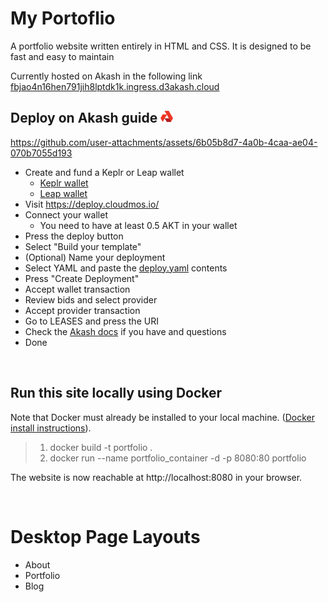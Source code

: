 # My Portoflio

A portfolio website written entirely in HTML and CSS. It is designed to be fast and easy to maintain

Currently hosted on Akash in the following link [fbjao4n16hen791jih8lptdk1k.ingress.d3akash.cloud](http://fbjao4n16hen791jih8lptdk1k.ingress.d3akash.cloud)

## Deploy on Akash guide <img src="./assets/akash-logo.png" alt="drawing" width=20 height=20/>


https://github.com/user-attachments/assets/6b05b8d7-4a0b-4caa-ae04-070b7055d193



- Create and fund a Keplr or Leap wallet
  - [Keplr wallet](https://akash.network/docs/getting-started/token-and-wallets/#keplr-wallet)
  - [Leap wallet](https://akash.network/docs/getting-started/token-and-wallets/#leap-cosmos-wallet)
- Visit https://deploy.cloudmos.io/
- Connect your wallet
  - You need to have at least 0.5 AKT in your wallet
- Press the deploy button
- Select "Build your template"
- (Optional) Name your deployment
- Select YAML and paste the [deploy.yaml](deploy.yaml) contents
- Press "Create Deployment"
- Accept wallet transaction
- Review bids and select provider
- Accept provider transaction
- Go to LEASES and press the URI
- Check the [Akash docs](https://akash.network/docs/deployments/cloudmos-deploy/) if you have and questions
- Done

<br />

## Run this site locally using Docker

Note that Docker must already be installed to your local machine. ([Docker install instructions](https://docs.docker.com/get-docker/)).

>1. docker build -t portfolio .
>1. docker run --name portfolio_container -d -p 8080:80 portfolio

The website is now reachable at http://localhost:8080 in your browser.

<br />

# Desktop Page Layouts

- About
- Portfolio
- Blog

<br />


